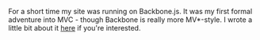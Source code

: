 For a short time my site was running on Backbone.js. It was my first formal adventure into MVC - though Backbone is really more MV*-style.  I wrote a little bit about it [here](http://internetross.me/jekyll-sunk-your-backbone-ship/) if you're interested.
